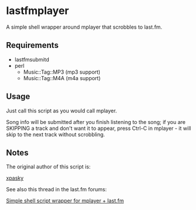 lastfmplayer
============

A simple shell wrapper around mplayer that scrobbles to last.fm.

Requirements
------------

- lastfmsubmitd
- perl
  - Music::Tag::MP3 (mp3 support)
  - Music::Tag::M4A (m4a support)

Usage
-----

Just call this script as you would call mplayer.

Song info will be submitted after you finish listening to the song;
if you are SKIPPING a track and don't want it to appear, press
Ctrl-C in mplayer - it will skip to the next track without
scrobbling.

Notes
-----

The original author of this script is:

[xpasky](http://www.last.fm/user/xpasky)

See also this thread in the last.fm forums:

[Simple shell script wrapper for mplayer + last.fm](http://www.last.fm/group/Mplayer/forum/17668/_/376917)
